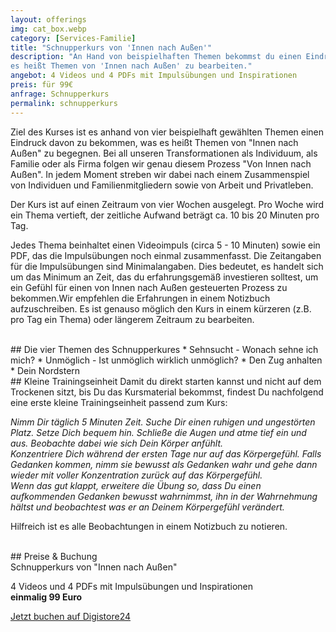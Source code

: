 ```yaml
---
layout: offerings
img: cat_box.webp
category: [Services-Familie]
title: "Schnupperkurs von 'Innen nach Außen'"
description: "An Hand von beispielhaften Themen bekommst du einen Eindruck, was
es heißt Themen von 'Innen nach Außen' zu bearbeiten."
angebot: 4 Videos und 4 PDFs mit Impulsübungen und Inspirationen
preis: für 99€
anfrage: Schnupperkurs
permalink: schnupperkurs
---
```


Ziel des Kurses ist es anhand von vier beispielhaft gewählten Themen einen Eindruck
davon zu bekommen, was es heißt Themen von "Innen nach Außen" zu begegnen. Bei
all unseren Transformationen als Individuum, als Familie oder als Firma folgen
wir genau diesem Prozess "Von Innen nach Außen". In jedem Moment streben wir
dabei nach einem Zusammenspiel von Individuen und Familienmitgliedern sowie von
Arbeit und Privatleben.

Der Kurs ist auf einen Zeitraum von vier Wochen ausgelegt. Pro Woche wird ein
Thema vertieft, der zeitliche Aufwand beträgt ca. 10 bis 20 Minuten pro Tag.

Jedes Thema beinhaltet einen Videoimpuls (circa 5 - 10 Minuten) sowie ein PDF,
das die Impulsübungen noch einmal zusammenfasst. Die Zeitangaben für die
Impulsübungen sind Minimalangaben. Dies bedeutet, es handelt sich um das
Minimum an Zeit, das du erfahrungsgemäß investieren solltest, um ein Gefühl
für einen von Innen nach Außen gesteuerten Prozess zu bekommen.Wir empfehlen
die Erfahrungen in einem Notizbuch aufzuschreiben. Es ist genauso möglich den
Kurs in einem kürzeren (z.B. pro Tag ein Thema) oder längerem Zeitraum zu bearbeiten.

<br>
## Die vier Themen des Schnupperkures
* Sehnsucht - Wonach sehne ich mich?
* Unmöglich - Ist unmöglich wirklich unmöglich?
* Den Zug anhalten
* Dein Nordstern

<br>
## Kleine Trainingseinheit
Damit du direkt starten kannst und nicht auf dem Trockenen sitzt, bis Du das
Kursmaterial bekommst, findest Du nachfolgend eine erste kleine Trainingseinheit passend zum Kurs:

*Nimm Dir täglich 5 Minuten Zeit. Suche Dir einen ruhigen und ungestörten Platz.
Setze Dich bequem hin. Schließe die Augen und atme tief ein und aus. Beobachte
dabei wie sich Dein Körper anfühlt.<br>
Konzentriere Dich während der ersten Tage nur auf das Körpergefühl. Falls
Gedanken kommen, nimm sie bewusst als Gedanken wahr und gehe dann wieder mit
voller Konzentration zurück auf das Körpergefühl.<br>
Wenn das gut klappt, erweitere die Übung so, dass Du einen aufkommenden
Gedanken bewusst wahrnimmst, ihn in der Wahrnehmung hältst und beobachtest
was er an Deinem Körpergefühl verändert.*

Hilfreich ist es alle Beobachtungen in einem Notizbuch zu notieren.

<br>
## Preise & Buchung
<div class="panel panel-info">
<div class="panel-heading">Schnupperkurs von "Innen nach Außen"</div>
<div class="panel-body">
  <p>4 Videos und 4 PDFs mit Impulsübungen und Inspirationen<br>
  <b>einmalig 99 Euro</b></p>
  <p><a href="https://www.digistore24-app.com/product/448914" target="_blank" class="btn btn-primary">Jetzt buchen auf Digistore24</a></p>
</div>
</div>

<!-- Begin of Digistore24 Trusted Badge Code -->
<script type="text/javascript" src="https://www.digistore24.com/trusted-badge/20335/5Xngefy41SWnC5X/salespage"></script>
<!-- End of Digistore24 Trusted Badge Code -->
